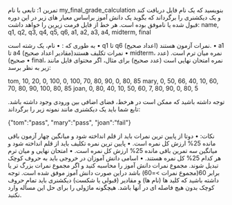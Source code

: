 تمرین 1:
تابعی با نام  my_final_grade_calculation بنویسید که یک نام فایل دریافت کند و یک دیکشنری را برگرداند که بگوید یک دانش آموز براساس معیار های زیر در این دوره قبول شده یا ناموفق بوده است.
هر خط از فایل فرمت زیرین را خواهد داشت:
 name, q1, q2, q3, q4, q5, q6, a1, a2, a3, a4, midterm, final

به طوری که :
•  نام، یک رشته است
• q1 تا q6 نمرات آزمون هستند (اعداد صحیح).
• a1 تا a4 نمرات تکلیف هستند(مقادیر اعداد صحیح)
• midterm، نمره میان ترم است. (عدد صحیح)
• final، نمره امتحان نهایی است (عدد صحیح)
برای مثال، اگر محتوای فایل مانند زیر به نظر برسد:

tom, 10, 20, 0, 100, 0, 100, 70, 80, 90, 0, 80, 85
mary, 0, 50, 66, 40, 10, 60, 70, 80, 90, 100, 80, 85
joan, 0, 80, 40, 10, 50, 60, 7, 80, 90, 0, 80, 5

توجه داشته باشید که ممکن است در هرخط، فضای اضافی بین ورودی وجود داشته باشد.
تابع شما باید یک دیکشنری مانند نمونه زیر را برگرداند:

 {"tom":"pass", "mary":"pass", "joan":"fail"}

نکات:
• دوتا از پایین ترین نمرات باید از قلم انداخته شود و میانگین چهار آزمون باقی مانده 25% ارزش کل نمره است.
• پایین ترین نمره تکلیف باید از قلم انداخته شود و میانگین سه تمرین باقی مانده 25% ارزش کل نمره است.
• امتحان نهایی و میان ترم هر کدام 25% کل نمره هستند.
• اسامی دانش آموزان در خروجی باید به حروف کوچک تبدیل شوند.
مجموع نمرات دانش آموز را محاسبه کنید و اگر مجموع نمرات بزرگ تر یا برابر 60(مجموع نمرات >=60) باشد دراین صورت دانش آموز موفق شده است. توجه داشته باشید که کلید ها (نام ها) و مقادیر (قبولی یا شکست) دیکشنری باید تمام حروف کوچک بدون هیچ فاصله ای در آنها باشد.
هیچگونه ماژولی را برای حل این مسأله وارد نکنید.
